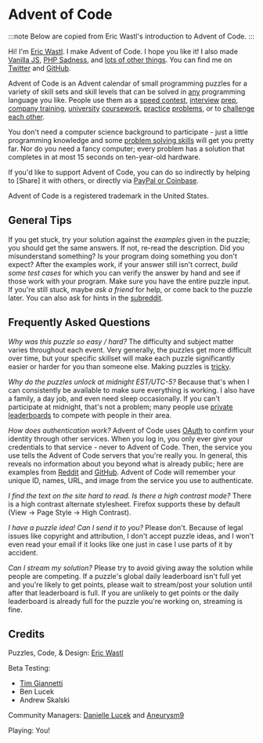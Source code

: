 # Advent of Code

:::note
Below are copied from Eric Wastl's introduction to Advent of Code.
:::

Hi! I'm [Eric Wastl](http://was.tl/). I make Advent of Code. I hope you like it! I also made [Vanilla JS](http://vanilla-js.com/), [PHP Sadness](http://phpsadness.com/), and [lots of other things](http://was.tl/projects/). You can find me on [Twitter](https://twitter.com/ericwastl) and [GitHub](https://github.com/topaz).

Advent of Code is an Advent calendar of small programming puzzles for a variety of skill sets and skill levels that can be solved in [any](https://github.com/search?q=advent+of+code) programming language you like. People use them as a [speed contest](https://adventofcode.com/leaderboard), [interview](https://y3l2n.com/2018/05/09/interview-prep-advent-of-code/) [prep](https://twitter.com/dznqbit/status/1037607793144938497), [company training](https://twitter.com/pgoultiaev/status/950805811583963137), [university](https://gitlab.com/imhoffman/fa19b4-mat3006/wikis/home) [coursework](https://gribblelab.org/teaching/scicomp2021/index.html), [practice](https://twitter.com/mrdanielklein/status/936267621468483584) [problems](https://comp215.blogs.rice.edu/), or to [challenge each other](https://www.reddit.com/r/adventofcode/search?q=flair%3Aupping&restrict_sr=on).

You don't need a computer science background to participate - just a little programming knowledge and some [problem solving skills](https://www.reddit.com/r/adventofcode/comments/7kd8jt/what_would_you_say_are_the_minimal_skills_for/dre0uu3/) will get you pretty far. Nor do you need a fancy computer; every problem has a solution that completes in at most 15 seconds on ten-year-old hardware.

If you'd like to support Advent of Code, you can do so indirectly by helping to [Share] it with others, or directly via [PayPal or Coinbase](https://adventofcode.com/2021/support).

Advent of Code is a registered trademark in the United States.

## General Tips

If you get stuck, try your solution against the *examples* given in the puzzle; you should get the same answers. If not, re-read the description. Did you misunderstand something? Is your program doing something you don't expect? After the examples work, if your answer still isn't correct, *build some test cases* for which you can verify the answer by hand and see if those work with your program. Make sure you have the entire puzzle input. If you're still stuck, maybe *ask a friend* for help, or come back to the puzzle later. You can also ask for hints in the [subreddit](https://www.reddit.com/r/adventofcode/).

## Frequently Asked Questions

*Why was this puzzle so easy / hard?* The difficulty and subject matter varies throughout each event. Very generally, the puzzles get more difficult over time, but your specific skillset will make each puzzle significantly easier or harder for you than someone else. Making puzzles is [tricky](https://www.reddit.com/r/adventofcode/comments/7idn6k/question_why_does_the_difficulty_vary_so_much/dqy08tk/).

*Why do the puzzles unlock at midnight EST/UTC-5?* Because that's when I can consistently be available to make sure everything is working. I also have a family, a day job, and even need sleep occasionally. If you can't participate at midnight, that's not a problem; many people use [private leaderboards](https://adventofcode.com/leaderboard/private) to compete with people in their area.

*How does authentication work?* Advent of Code uses [OAuth](https://en.wikipedia.org/wiki/OAuth) to confirm your identity through other services. When you log in, you only ever give your credentials to that service - never to Advent of Code. Then, the service you use tells the Advent of Code servers that you're really you. In general, this reveals no information about you beyond what is already public; here are examples from [Reddit](https://api.reddit.com/user/reddit/about) and [GitHub](https://api.github.com/users/octocat). Advent of Code will remember your unique ID, names, URL, and image from the service you use to authenticate.

*I find the text on the site hard to read. Is there a high contrast mode?* There is a high contrast alternate stylesheet. Firefox supports these by default (View -> Page Style -> High Contrast).

*I have a puzzle idea! Can I send it to you?* Please don't. Because of legal issues like copyright and attribution, I don't accept puzzle ideas, and I won't even read your email if it looks like one just in case I use parts of it by accident.

*Can I stream my solution?* Please try to avoid giving away the solution while people are competing. If a puzzle's global daily leaderboard isn't full yet and you're likely to get points, please wait to stream/post your solution until after that leaderboard is full. If you are unlikely to get points or the daily leaderboard is already full for the puzzle you're working on, streaming is fine.

## Credits

Puzzles, Code, & Design: [Eric Wastl](https://twitter.com/ericwastl)

Beta Testing:

- [Tim Giannetti](https://twitter.com/Sr_Giannetti)
- Ben Lucek
- Andrew Skalski

Community Managers: [Danielle Lucek](https://www.reddit.com/user/daggerdragon) and [Aneurysm9](https://twitter.com/Aneurysm9)

Playing: You!
